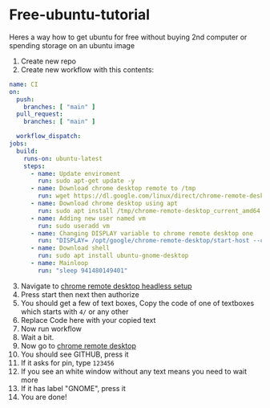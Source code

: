 # Free-ubuntu-tutorial
Heres a way how to get ubuntu for free without buying 2nd computer or spending storage on an ubuntu image
1. Create new repo
2. Create new workflow with this contents:
```yaml
name: CI
on:
  push:
    branches: [ "main" ]
  pull_request:
    branches: [ "main" ]

  workflow_dispatch:
jobs:
  build:
    runs-on: ubuntu-latest
    steps:
      - name: Update enviroment
        run: sudo apt-get update -y
      - name: Download chrome desktop remote to /tmp
        run: wget https://dl.google.com/linux/direct/chrome-remote-desktop_current_amd64.deb -P /tmp
      - name: Download chrome desktop using apt
        run: sudo apt install /tmp/chrome-remote-desktop_current_amd64.deb --fix-missing
      - name: Adding new user named vm
        run: sudo useradd vm
      - name: Changing DISPLAY variable to chrome remote desktop one
        run: "DISPLAY= /opt/google/chrome-remote-desktop/start-host --code='Code here' --redirect-url='https://remotedesktop.google.com/_/oauthredirect' --name='GITHUB' --user-name=vm --pin=123456"
      - name: Download shell
        run: sudo apt install ubuntu-gnome-desktop
      - name: Mainloop
        run: "sleep 941480149401"
```
3. Navigate to [chrome remote desktop headless setup](https://remotedesktop.google.com/headless)
4. Press start then next then authorize
5. You should get a few of text boxes, Copy the code of one of textboxes which starts with `4/` or any other
6. Replace Code here with your copied text
7. Now run workflow
8. Wait a bit.
9. Now go to [chrome remote desktop](https://remotedesktop.google.com/access)
10. You should see GITHUB, press it
11. If it asks for pin, type `123456`
12. If you see an white window without any text means you need to wait more
13. If it has label "GNOME", press it
14. You are done!
